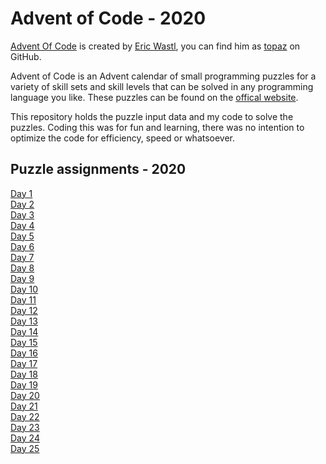 # Advent of Code - 2020

[Advent Of Code](https://adventofcode.com/) is created by [Eric Wastl](http://was.tl/), you can find him as [topaz](https://github.com/topaz) on GitHub.

Advent of Code is an Advent calendar of small programming puzzles for a variety of skill sets and skill levels that can be solved in any programming language you like.
These puzzles can be found on the [offical website](https://adventofcode.com/2020/events).

This repository holds the puzzle input data and my code to solve the puzzles. Coding this was for fun and learning, there was no intention to optimize the code for efficiency, speed or whatsoever.

## Puzzle assignments - 2020
[Day 1](https://adventofcode.com/2020/day/1)<br/>
[Day 2](https://adventofcode.com/2020/day/2)<br/>
[Day 3](https://adventofcode.com/2020/day/3)<br/>
[Day 4](https://adventofcode.com/2020/day/4)<br/>
[Day 5](https://adventofcode.com/2020/day/5)<br/>
[Day 6](https://adventofcode.com/2020/day/6)<br/>
[Day 7](https://adventofcode.com/2020/day/7)<br/>
[Day 8](https://adventofcode.com/2020/day/8)<br/>
[Day 9](https://adventofcode.com/2020/day/9)<br/>
[Day 10](https://adventofcode.com/2020/day/10)<br/>
[Day 11](https://adventofcode.com/2020/day/11)<br/>
[Day 12](https://adventofcode.com/2020/day/12)<br/>
[Day 13](https://adventofcode.com/2020/day/13)<br/>
[Day 14](https://adventofcode.com/2020/day/14)<br/>
[Day 15](https://adventofcode.com/2020/day/15)<br/>
[Day 16](https://adventofcode.com/2020/day/16)<br/>
[Day 17](https://adventofcode.com/2020/day/17)<br/>
[Day 18](https://adventofcode.com/2020/day/18)<br/>
[Day 19](https://adventofcode.com/2020/day/19)<br/>
[Day 20](https://adventofcode.com/2020/day/20)<br/>
[Day 21](https://adventofcode.com/2020/day/21)<br/>
[Day 22](https://adventofcode.com/2020/day/22)<br/>
[Day 23](https://adventofcode.com/2020/day/23)<br/>
[Day 24](https://adventofcode.com/2020/day/24)<br/>
[Day 25](https://adventofcode.com/2020/day/25)<br/>
